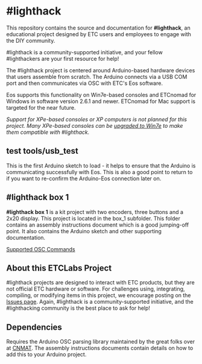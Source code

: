 # #lighthack
This repository contains the source and documentation for **#lighthack**, an educational project designed by ETC users and employees to engage with the DIY community. 

#lighthack is a community-supported initiative, and your fellow #lighthackers are your first resource for help!

The #lighthack project is centered around Arduino-based hardware devices that users assemble from scratch. The Arduino connects via a USB COM port and then communicates via OSC with ETC's Eos software.

Eos supports this functionality on Win7e-based consoles and ETCnomad for Windows in software version 2.6.1 and newer. ETCnomad for Mac support is targeted for the near future. 

_Support for XPe-based consoles or XP computers is not planned for this project. Many XPe-based consoles can be [upgraded to Win7e](http://www.etcconnect.com/Support/Articles/Windows-7-Upgrade-Eligibility.aspx) to make them compatible with #lighthack._

## test tools/usb_test
This is the first Arduino sketch to load - it helps to ensure that the Arduino is communicating successfully with Eos. This is also a good point to return to if you want to re-confirm the Arduino-Eos connection later on.

## #lighthack box 1 
**#lighthack box 1** is a kit project with two encoders, three buttons and a 2x20 display. This project is located in the box_1 subfolder. This folder contains an assembly instructions document which is a good jumping-off point. It also contains the Arduino sketch and other supporting documentation.

[Supported OSC Commands](https://github.com/ETCLabs/EosSyncLib/blob/master/Supported%20OSC%20Commands.pdf)

## About this ETCLabs Project
#lighthack projects are designed to interact with ETC products, but they are not official ETC hardware or software. For challenges using, integrating, compiling, or modifying items in this project, we encourage posting on the [Issues page](https://github.com/ETCLabs/lighthack/issues). Again, #lighthack is a community-supported initiative, and the #lighthacking community is the best place to ask for help!

## Dependencies
Requires the Arduino OSC parsing library maintained by the great folks over at [CNMAT](https://github.com/CNMAT/OSC). The assembly instructions documents contain details on how to add this to your Arduino project.

